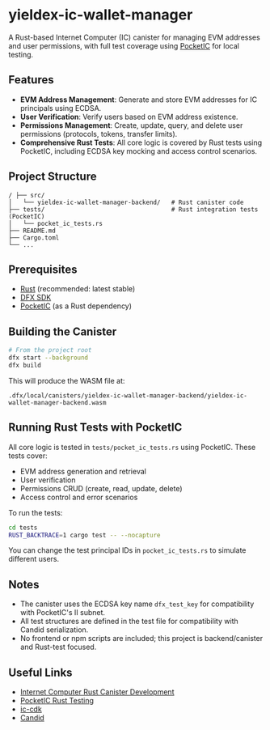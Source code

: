 # yieldex-ic-wallet-manager

A Rust-based Internet Computer (IC) canister for managing EVM addresses and user permissions, with full test coverage using [PocketIC](https://github.com/dfinity/ic/tree/master/packages/pocket-ic) for local testing.

## Features
- **EVM Address Management**: Generate and store EVM addresses for IC principals using ECDSA.
- **User Verification**: Verify users based on EVM address existence.
- **Permissions Management**: Create, update, query, and delete user permissions (protocols, tokens, transfer limits).
- **Comprehensive Rust Tests**: All core logic is covered by Rust tests using PocketIC, including ECDSA key mocking and access control scenarios.

## Project Structure
```
/ ├── src/
│   └── yieldex-ic-wallet-manager-backend/   # Rust canister code
├── tests/                                   # Rust integration tests (PocketIC)
│   └── pocket_ic_tests.rs
├── README.md
├── Cargo.toml
└── ...
```

## Prerequisites
- [Rust](https://www.rust-lang.org/tools/install) (recommended: latest stable)
- [DFX SDK](https://internetcomputer.org/docs/current/developer-docs/setup/install)
- [PocketIC](https://github.com/dfinity/ic/tree/master/packages/pocket-ic) (as a Rust dependency)

## Building the Canister

```bash
# From the project root
dfx start --background
dfx build
```

This will produce the WASM file at:
```
.dfx/local/canisters/yieldex-ic-wallet-manager-backend/yieldex-ic-wallet-manager-backend.wasm
```

## Running Rust Tests with PocketIC

All core logic is tested in `tests/pocket_ic_tests.rs` using PocketIC. These tests cover:
- EVM address generation and retrieval
- User verification
- Permissions CRUD (create, read, update, delete)
- Access control and error scenarios

To run the tests:

```bash
cd tests
RUST_BACKTRACE=1 cargo test -- --nocapture
```

You can change the test principal IDs in `pocket_ic_tests.rs` to simulate different users.

## Notes
- The canister uses the ECDSA key name `dfx_test_key` for compatibility with PocketIC's II subnet.
- All test structures are defined in the test file for compatibility with Candid serialization.
- No frontend or npm scripts are included; this project is backend/canister and Rust-test focused.

## Useful Links
- [Internet Computer Rust Canister Development](https://internetcomputer.org/docs/current/developer-docs/backend/rust/)
- [PocketIC Rust Testing](https://github.com/dfinity/ic/tree/master/packages/pocket-ic)
- [ic-cdk](https://docs.rs/ic-cdk)
- [Candid](https://internetcomputer.org/docs/current/developer-docs/backend/candid/)
